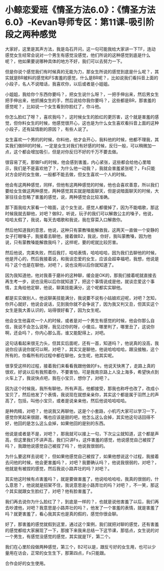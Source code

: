 # 小鲸恋爱班《情圣方法6.0》：《情圣方法6.0》-Kevan导师专区：第11课-吸引阶段之两种感觉

大家好，这里是其声方法，我是岛石开问，这一句可能我给大家讲一下TF，连动感觉女生经常会说对一个男生有感觉没感觉，他们所说的这种感觉到底是什么呢？，他如果要说哪种具体的地方不好，我们可以去努力一下。

但是你说个感觉我们有时候真的无能为力，那女生所说的感觉到底是什么呢？，其实就是BR被料的感觉和FS害羞的感觉，什么是BR呢？，比如说我们看抖音上面的小段子，名人不说暗话，我喜欢你，以后或者是小姐姐。

小姐姐，我给你个东西你要吗？，把女生说什么呀？，一把手伸出来，然后男女生把手伸出来，他抓捕女生的手，然后说给你我你要吗？，这些都是BR，那害羞的感觉呢？，比如说一个女生看到你脸红了，你斗他。

你怎么脸红了呀？，喜欢我吗？，这时候女生的脸红的更厉害，这个就是害羞的感觉，但你料女生的时候，他感觉很开心，这也是为什么女生喜欢看抖音上面的这种小段子，还有延情剧的原因？，有些人说了。

女生喜欢一个男的的时候，你料他，他才会开心，我料他的时候，他都不理我，其实我们做BR的时候，一定是女生对我们有好感的时候，反归一般，可以稍微加一点，这个都会增加吸引，但是对你反归不好的千万不要去做。

很容易了死，那做Fs的时候，他会感到害羞，内心紧张，这些都会给他心里暗示，我们是不是喜欢他了？，为什么他一动我？，我就会害羞紧张呢？，Fs只能对方会好的女生做，一般都不能去做，但女生喜欢一个人的时候。

他会有这两种感觉，同样，但他有这两种感觉的时候，他也会喜欢善意，所以我们要给女生做这两种感觉，两种感觉其实就是暗面聊天，但是说暗面聊天的时候，大家往往会忽略了害羞的感觉，说，两种感觉会比较准确。

那下面我给大家看一个暗面，这个女生说，感觉人都傻掉了，因为不能唱歌，那这时候我就去聊他，对吧？做B2，听说，玩子的我们可以解救公主的嗓子，他说，哈哈太假了，我说，每天去唱歌和我说，我在穿菜入口解救你。

然后他知道我的意思，他说，这种只有蒙教嗓能解救我，这两天一直做一个安静的女子打眼嗓子，我接着去聊他，接着做B2，我说，你好，我叫蒙教嗓，因为他说，只有蒙教嗓能解救我吗？，这样呢，要的呢就比较厉害。

然后他说，完美失败，然后我打，哈哈表情，哈哈哈哈，因为我们去聊他的时候，他是开心的，然后我接着说，和我谈恋爱的女生，应该会超幸福吧，我想，他说是吗？这个也是在聊他，对吧？，说也没用以后你就知道了。

因为我知道他，他对我善于磨补的这种聊，缓会是OK的，那我们接着呢就直接去再生考一步，说也没用以后你就知道了，把这个事情说成是他，就谈恋爱这个事情，主角给他定聊，他说，聊美技能满分，这个呢都实实聊他。

都是实实做别人，他说聊美技能满分，我说要不说有小姑娘欢迎呢，对吧？怎知，你开心就好，他说会说话，见到我你就不会争说了，因为我又判又丑，但其实这个女生是我大善认识的，站得很好看了，因为女生呢。

他会女生他喜欢一个人的时候，或者是对一个男生有感觉的时候，他会你那么自信，我说不会怎么说呀，我见过你的呀，小傻瓜，哪里判了，哪里丑了，这说你啊，还会吗？，你内心那么高，谁又能配得上，对吧。

这句话看起来很无力头，但其实后面呢，还有一首，知道吗？，他说真的没高，我说你应该说你就可以啊，对吧？，其实又是聊他，他说哈哈哈哈，跟没接触，这个所有的，你看所有的过程中都在聊他，女生呢，他其实呢。

很享受这样的过程，接着我们来看看我跟他做的Fs，他说天快黑了，走路上真的很欢，好说以后有我照着你，不要害怕，可是我南京路上人没上海多，希望快点到火车上了，我说快点吧，我在小宝贝，想你了，对吧？。

因为这个时候我，我所有聊他，所有声高，他都接受，那我也称呼也改了，改成小宝贝了，然后他发了个表情，我说现在就想亲亲你，其实这个都是属于羽然上的声高了，包括，叫他小宝贝，或者是说亲亲他，然后他说哈哈哈哈。

是种肉精，对吧？，他说我又再聊他，这是个小套路，小机巧大家可以学习一下，感觉你笑起来很甜，嘴也应该是甜的吧，他怎么这么会掉，其实他这句话回得不好，他回的是怎么这么会掉，如果他回的是别的东西。

他说是或者是不是，对吧？，那我就可以接上一句，下次尘尘就知道，这个都是声高，但这里我们不讲声高，我们只讲Fs，这件害羞的感觉，他说感觉自己被捏了吗？，我跟他说感觉自己被捏了吗？，他说我很弱的。

为什么要这样去说呢？，但如果他感觉自己被捏了，如果他想说这个过程，我接着去问他的时候，他会更害羞吗？，对吧？我要确认吗？，他说我很弱的，对吧？，他就是有被捏的感觉，然后我说小路弄壮的吗？对吧？。

其实他这时候有点害羞吗？，就是要做害羞了，他说哈哈哈哈，我真的很弱的，什么意思？，他说就是招架不住，我说意思是小路弄壮的吗？对吧？，不一笑，那这个其实就跟女生脸红了，对吧？他有脸害羞了。

我们再去说你为什么脸红了？，到底是一样的？，也就是说他害羞了以后，我们再去吵渡他，对吧？我意思是小路弄壮的吗？，他发了一个害羞的表情，就是害羞了吗？就更害羞了，看心我其实也是真的假的，感觉你很会聊。

好了，那害羞的感觉就假到这里，通过这个案例，我们就把对聊的感觉，还有害羞的感觉都给大家展现了一下，那接下来我来总结一下这节课，那低点，女生说的对一个男生，有感觉没感觉的感觉，其实就是TF，第二个。

我们在心里阶段做两种感觉，第三个，B2可以是，跟反亏好的女生用，也可以少量用在访会，正常的女生生下，那第四点，Fs只能跟。

合作会好的女生使用。